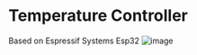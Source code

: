 # Temperature Controller
Based on Espressif Systems Esp32
![image](https://user-images.githubusercontent.com/33314770/131516670-1c66360d-4031-4782-ac95-d8aab15bad76.png)

